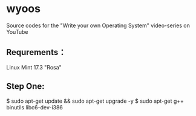 # wyoos
Source codes for the "Write your own Operating System" video-series on YouTube
## Requrements：

   Linux Mint 17.3 "Rosa"
   
## Step One:

   $ sudo apt-get update && sudo apt-get upgrade -y
   $ sudo apt-get g++ binutils libc6-dev-i386
   
